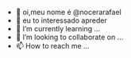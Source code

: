 -  👋 oi,meu nome é @nocerarafael
- 👀 eu to interessado apreder
- 🌱 I’m currently learning ...
- 💞️ I’m looking to collaborate on ...
- 📫 How to reach me ...

<!---
nocerarafael/nocerarafael is a ✨ special ✨ repository because its `README.md` (this file) appears on your GitHub profile.
You can click the Preview link to take a look at your changes.
--->
